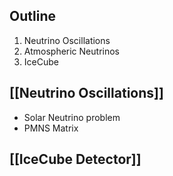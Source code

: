 ## Outline
1. Neutrino Oscillations
2. Atmospheric Neutrinos
3. IceCube

## [[Neutrino Oscillations]]
 - Solar Neutrino problem
 - PMNS Matrix 

## [[IceCube Detector]]
